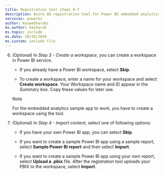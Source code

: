 ```yaml
---
title: Registration tool steps 6-7
description: Azure AD registration tool for Power BI embedded analytics, steps 6-7
services: powerbi
author: KesemSharabi
ms.author: kesharab
ms.topic: include
ms.date: 10/28/2020
ms.custom: include file
---
```


6. (Optional) In *Step 3 - Create a workspace*, you can create a workspace in Power BI service.

    * If you already have a Power BI workspace, select **Skip**.

    * To create a workspace, enter a name for your workspace and select **Create workspace**. Your Workspace name and ID appear in the *Summary* box. Copy these values for later use.

    >[!NOTE]
    >For the embedded analytics sample app to work, you have to create a workspace using the tool.

7. (Optional) In *Step 4 - Import content*, select one of following options:

    * If you have your own Power BI app, you can select **Skip**.

    * If you want to create a sample Power BI app using a sample report, select **Sample Power BI report** and then select **Import**.

    * If you want to create a sample Power BI app using your own report, select **Upload a .pbix** file. After the registration tool uploads your PBIX to the workspace, select **Import**.